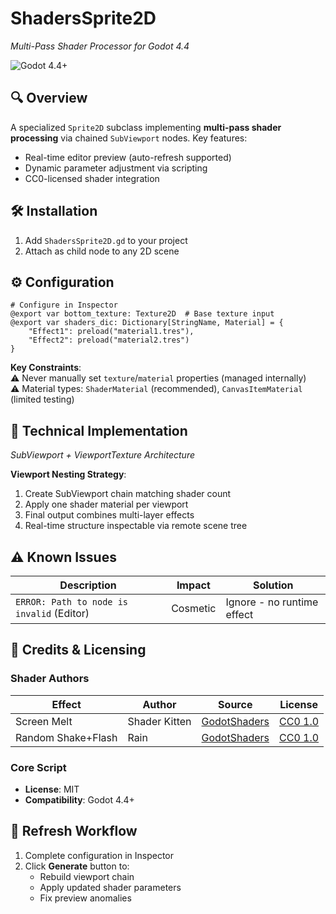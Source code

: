 # ShadersSprite2D  
*Multi-Pass Shader Processor for Godot 4.4*  

![Godot 4.4+](https://img.shields.io/badge/Godot-4.4%2B-%23478cbf)  

## 🔍 Overview  
A specialized `Sprite2D` subclass implementing **multi-pass shader processing** via chained `SubViewport` nodes. Key features:  
- Real-time editor preview (auto-refresh supported)  
- Dynamic parameter adjustment via scripting  
- CC0-licensed shader integration  

## 🛠️ Installation  
1. Add `ShadersSprite2D.gd` to your project  
2. Attach as child node to any 2D scene  

## ⚙️ Configuration  
```gdscript
# Configure in Inspector
@export var bottom_texture: Texture2D  # Base texture input
@export var shaders_dic: Dictionary[StringName, Material] = {
    "Effect1": preload("material1.tres"),
    "Effect2": preload("material2.tres")
}
```  
**Key Constraints**:  
⚠️ Never manually set `texture`/`material` properties (managed internally)  
⚠️ Material types: `ShaderMaterial` (recommended), `CanvasItemMaterial` (limited testing)  

## 🔬 Technical Implementation  

*SubViewport + ViewportTexture Architecture*

**Viewport Nesting Strategy**:  
1. Create SubViewport chain matching shader count  
2. Apply one shader material per viewport  
3. Final output combines multi-layer effects  
4. Real-time structure inspectable via remote scene tree  

## ⚠️ Known Issues  
| Description | Impact | Solution |  
|------------|--------|----------|  
| `ERROR: Path to node is invalid` (Editor) | Cosmetic | Ignore - no runtime effect |  

## 📜 Credits & Licensing  
### Shader Authors  
| Effect | Author | Source | License |  
|--------|--------|--------|---------|  
| Screen Melt | Shader Kitten | [GodotShaders](https://godotshaders.com) | [CC0 1.0](https://creativecommons.org/publicdomain/zero/1.0/) |  
| Random Shake+Flash | Rain | [GodotShaders](https://godotshaders.com) | [CC0 1.0](https://creativecommons.org/publicdomain/zero/1.0/) |  

### Core Script  
- **License**: MIT  
- **Compatibility**: Godot 4.4+  

## 🔄 Refresh Workflow  
1. Complete configuration in Inspector  
2. Click **Generate** button to:  
   - Rebuild viewport chain  
   - Apply updated shader parameters  
   - Fix preview anomalies  
